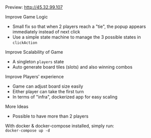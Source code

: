 Preview: http://45.32.99.107  
  
Improve Game Logic 
- Small fix so that when 2 players reach a "tie", the popup appears immediately instead of next click 
- Use a simple state machine to manage the 3 possible states in `clickAction`

Improve Scalability of Game
- A singleton `players` state
- Auto generate board tiles (slots) and also winning combos

Improve Players' experience
- Game can adjust board size easily 
- Either player can take the first turn 
- In terms of "infra", dockerized app for easy scaling

More Ideas
- Possible to have more than 2 players

With docker & docker-compose installed, simply run:  
```docker-compose up -d```


